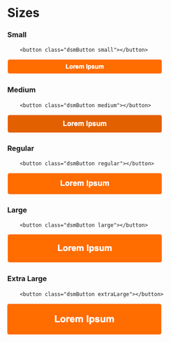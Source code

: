 # Sizes

### Small

```markup
    <button class="dsmButton small"></button>
```

![](../.gitbook/assets/screen-shot-2020-12-24-at-15.57.31.png)

### Medium

```markup
    <button class="dsmButton medium"></button>
```

![](../.gitbook/assets/screen-shot-2020-12-24-at-15.57.39.png)

### Regular

```markup
    <button class="dsmButton regular"></button>
```

![](../.gitbook/assets/screen-shot-2020-12-24-at-15.57.51.png)

### Large

```markup
    <button class="dsmButton large"></button>
```

![](../.gitbook/assets/screen-shot-2020-12-24-at-15.57.59.png)

### Extra Large

```markup
    <button class="dsmButton extraLarge"></button>
```

![](../.gitbook/assets/screen-shot-2020-12-24-at-15.58.05.png)

